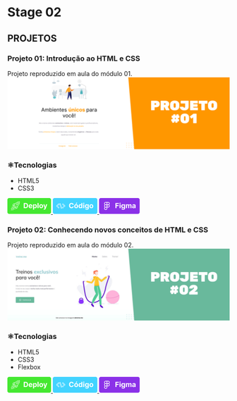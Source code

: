 
# Stage 02
## **PROJETOS**
### Projeto 01: Introdução ao HTML e CSS
Projeto reproduzido em aula do módulo 01.
<img src="img\p-01.png">
### :atom_symbol:Tecnologias
* HTML5
* CSS3

<a href="https://dlmaraujo.github.io/rocketseat-projects-explorer-course/stage-02/stage-02-projeto-01/" target="_blank">
<img src="btn-deploy.png" />
</a>
<a href="https://github.com/dlmaraujo/rocketseat-projects-explorer-course/tree/main/stage-02/stage-02-projeto-01" target="_blank">
<img src="btn-codigo.png" />
</a>
<a href="https://www.figma.com/file/gBB7K0nPpO1SWd9ZHh2IAB/Explorer---Projeto-01-(Copy)?node-id=0%3A1" target="_blank">
<img src="btn-fig.png" />
</a>

### Projeto 02: Conhecendo novos conceitos de HTML e CSS
Projeto reproduzido em aula do módulo 02.
<img src="img\p-02.jpg">
### :atom_symbol:Tecnologias
* HTML5
* CSS3
* Flexbox

<a href="https://dlmaraujo.github.io/rocketseat-projects-explorer-course/stage-02/stage-02-projeto-02/" target="_blank">
<img src="btn-deploy.png" />
</a>
<a href="https://github.com/dlmaraujo/rocketseat-projects-explorer-course/tree/main/stage-02/stage-02-projeto-02" target="_blank">
<img src="btn-codigo.png" />
</a>
<a href="https://www.figma.com/file/4s2WFuCi7Py7v7XX4yb08w/Explorer---Projeto-02-(Copy)?node-id=0%3A1" target="_blank">
<img src="btn-fig.png" />
</a>
